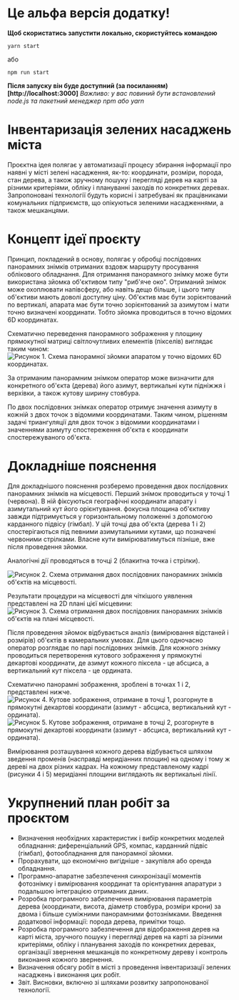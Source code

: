 # Це альфа версія додатку!
**Щоб скористатись запустити локально, скористуйтесь командою**
```
yarn start
```
або

```
npm run start
```
**Після запуску він буде доступний (за посиланням)[http://localhost:3000]**
*Важливо: у вас повиний бути встановлений node.js та пакетний менеджер npm або yarn*

# Інвентаризація зелених насаджень міста

Проєктна ідея полягає у автоматизації процесу збирання інформації про наявні у місті зелені насадження, як-то: координати, розміри, порода, стан дерева, а також зручному пошуку і перегляді дерев на карті за різними критеріями, обліку і плануванні заходів по конкретних деревах. Запропоновані технології будуть корисні і затребувані як працівниками комунальних підприємств, що опікуються зеленими насадженнями, а також мешканцями. 

# Концепт ідеї проєкту

Принцип, покладений в основу, полягає у обробці послідовних панорамних знімків отриманих вздовж маршруту просування облікового обладнання. Для отримання панорамного знімку може бути використана зйомка об'єктивом типу "риб'яче око". Отриманий знімок може охоплювати напівсферу, або навіть дещо більше, і цього типу об'єктиви мають доволі доступну ціну. Об'єктив має бути зорієнтований по вертикалі, апарата має бути точно зорієнтований за азимутом і мати точно визначені координати. Тобто зйомка проводиться в точно відомих 6D координатах. 

Схематично переведення панорамного зображення у площину прямокутної матриці світлочутливих елементів (пікселів) виглядає таким чином:
![Рисунок 1. Схема панорамної зйомки апаратом у точно відомих 6D координатах.](https://protw.github.io/treemap/images/img%252F01-fisheye.png)

За отриманим панорамним знімком оператор може визначити для конкретного об'єкта (дерева) його азимут, вертикальні кути підніжжя і верхівки, а також кутову ширину стовбура.

По двох послідовних знімках оператор отримує значення азимуту в кожній з двох точок з відомими координатами. Таким чином, рішенням задачі триангуляції для двох точок з відомими координатами і значеннями азимуту спостереження об'єкта є координати спостережуваного об'єкта.

# Докладніше пояснення

Для докладнішого пояснення розберемо проведення двох послідовних панорамних знімків на місцевості. Перший знімок проводиться у точці 1 (червона). В ній фіксуються географічні координати апарату і азимутальний кут його орієнтування. фокусна площина об'єктиву завжди підтримується у горизонтальному положенні з допомогою карданного підвісу (гімбал). У цій точці два об'єкта (дерева 1 і 2) спостерігаються під певними азимутальними кутами, що позначені червоними стрілками. Власне кути вимірюватимуться пізніше, вже після проведення зйомки.

Аналогічні дії проводяться в точці 2 (блакитна точка і стрілки).

![Рисунок 2. Схема отримання двох послідовних панорамних знімків об'єктів на місцевості.](https://protw.github.io/treemap/images/img%252F02-scheme-3D.svg)

Результати процедури на місцевості для чіткішого уявлення представлені на 2D плані цієї місцевини:
![Рисунок 3. Схема отримання двох послідовних панорамних знімків об'єктів на плані місцевості.](https://protw.github.io/treemap/images/img%252F03-scheme-2D.svg)

Після проведення зйомок відбувається аналіз (вимірювання відстаней і розмірів) об'єктів в камеральних умовах. Для цього одночасно оператор розглядає по парі послідовних знімків. Для кожного знімку проводиться перетворення кутового зображення у прямокутні декартові координати, де азимут кожного піксела - це абсциса, а вертикальний кут піксела - це ордината.

Схематично панорамні зображення, зроблені в точках 1 і 2, представлені нижче.
![Рисунок 4. Кутове зображення, отримане в точці 1, розгорнуте в прямокутні декартові координати (азимут - абсциса, вертикальний кут - ордината).](https://protw.github.io/treemap/images/img%252F04-screenshot-1.svg)
![Рисунок 5. Кутове зображення, отримане в точці 2, розгорнуте в прямокутні декартові координати (азимут - абсциса, вертикальний кут - ордината).](https://protw.github.io/treemap/images/img%252F05-screenshot-2.svg)

Вимірювання розташування кожного дерева відбувається шляхом зведення променів (насправді меридіанних площин) на одному і тому ж дереві на двох різних кадрах. На кожному представленому кадрі (рисунки 4 і 5) меридіанні площини виглядають як вертикальні лінії.

# Укрупнений план робіт за проєктом

- Визначення необхідних характеристик і вибір конкретних моделей обладнання: диференціальний GPS, компас, карданний підвіс (гімбал), фотообладнання для панорамної зйомки. 
- Прорахувати, що економічно вигідніше - закупівля або оренда обладнання.
- Програмно-апаратне забезпечення синхронізації моментів фотознімку і вимірювання координат та орієнтування апаратури з подальшою інтеграцією отриманих даних.
- Розробка програмного забезпечення вимірювання параметрів дерева (координати, висота, діаметр стовбура, розміри крони) за двома і більше суміжними панорамними фотознімками. Введення додаткової інформації: порода дерева, примітки тощо.
- Розробка програмного забезпечення для відображення дерев на карті міста, зручного пошуку і перегляді дерев на карті за різними критеріями, обліку і планування заходів по конкретних деревах, організації звернення мешканців по конкретному дереву і контроль виконання кожного звернення.
- Визначення обсягу робіт в місті з проведення інвентаризації зелених насаджень і виконання цих робіт.
- Звіт. Висновки, включно зі шляхами розвитку запропонованої технології.

